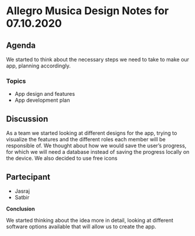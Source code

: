 # Allegro Musica Design Notes for 07.10.2020

## Agenda

We started to think about the necessary steps we need to take to make our app, planning accordingly.

### Topics

- App design and features
- App development plan

## Discussion

As a team we started looking at different designs for the app, trying to visualize the features and the different roles each member will be responsible of. We thought about how we would save the user’s progress, for which we will need a database instead of saving the progress locally on the device. We also decided to use free icons

## Partecipant 

- Jasraj
- Satbir

**Conclusion**

We started thinking about the idea more in detail, looking at different software options available that will allow us to create the app. 